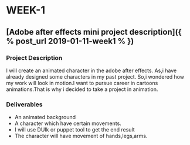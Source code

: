 # WEEK-1
## [Adobe after effects mini project description]({ % post_url 2019-01-11-week1 % })
### Project Description
I will create an animated character in the adobe after effects. As,i have already designed some characters in my past project.
So,i wondered how my work will look in motion.I want to pursue career in cartoons animations.That is why i decided to take a project in animation.
### Deliverables
* An animated background
* A character which have certain movements.
* I will use DUIk or puppet tool to get the end result
* The character will have movement of hands,legs,arms.
